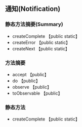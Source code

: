 ## 通知(Notification)

### 静态方法摘要(Summary)

- createComplete    【public static】
- createError       【public static】
- createNext        【public static】

### 方法摘要

- accept            【public】
- do                【public】
- observe           【public】
- toObservable      【public】

### 静态方法

- createComplete    【public static】
